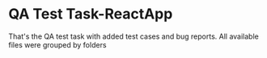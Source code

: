 # QA Test Task-ReactApp
 That's the QA test task with added test cases and bug reports. All available files were grouped by folders
